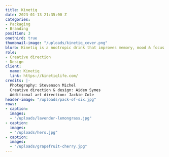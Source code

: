 ```yaml
---
title: Kinetiq
date: 2023-01-13 21:35:00 Z
categories:
- Packaging
- Branding
position: 3
onethird: true
thumbnail-image: "/uploads/kinetiq_cover.png"
blurb: Kinetiq is a nootropic drink that improves memory, mood & focus.
role:
- Creative direction
- Design
client:
  name: Kinetiq
  link: https://kinetiqlife.com/
credits: |-
  Photography: Stevenson Michel
  Creative direction & design: Aiden Symes
  Additional art direction: Jackie Cole
header-image: "/uploads/pack-of-six.jpg"
rows:
- caption: 
  images:
  - "/uploads/lavender-lemongrass.jpg"
- caption: 
  images:
  - "/uploads/hero.jpg"
- caption: 
  images:
  - "/uploads/grapefruit-cherry.jpg"
---
```



